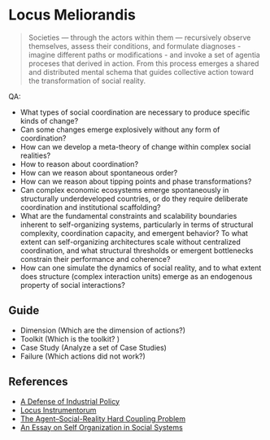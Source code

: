 # Locus Meliorandis

> Societies — through the actors within them — recursively observe themselves, assess their conditions, and formulate diagnoses - imagine different paths  or modifications -  and invoke a set of agentia proceses that derived in action. From this process emerges a shared and distributed mental schema that guides collective action toward the transformation of social reality.

QA:

- What types of social coordination are necessary to produce specific kinds of change?
- Can some changes emerge explosively without any form of coordination?
- How can we develop a meta-theory of change within complex social realities?
- How to reason about coordination?
- How can we reason about spontaneous order?
- How can we reason about tipping points and phase transformations?
- Can complex economic ecosystems emerge spontaneously in structurally underdeveloped countries, or do they require deliberate coordination and institutional scaffolding?
- What are the fundamental constraints and scalability boundaries inherent to self-organizing systems, particularly in terms of structural complexity, coordination capacity, and emergent behavior? To what extent can self-organizing architectures scale without centralized coordination, and what structural thresholds or emergent bottlenecks constrain their performance and coherence?
- How can one simulate the dynamics of social reality, and to what extent does structure (complex interaction units) emerge as an endogenous property of social interactions?

## Guide

- Dimension  (Which are the dimension of actions?)
- Toolkit    (Which is the toolkit? )
- Case Study (Analyze a set of Case Studies)
- Failure    (Which actions did not work?)

## References

- [A Defense of Industrial Policy](../Breviarium/a-defense-of-industrial-policy)
- [Locus Instrumentorum](../Locus-Instrumentorum/)
- [The Agent–Social-Reality Hard Coupling Problem](../Breviarium/agent-social-reality-hard-coupling-problem)
- [An Essay on Self Organization in Social Systems](../Breviarium/an-essay-on-self-organization)
